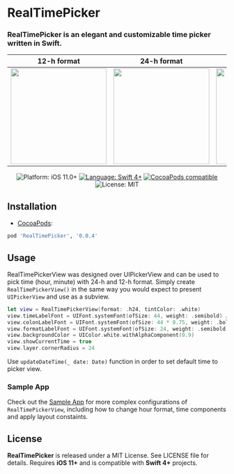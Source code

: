 # RealTimePicker

### RealTimePicker is an elegant and customizable time picker written in Swift.

<!-- 
<p align="center">
    <img src="https://github.com/toure20/RealTimePicker/blob/master/Screenshots/hour_min_screen.png" width="35%" height="35%" alt="Screenshot Preview" />
</p> -->

| 12-h format | 24-h format | Custom | Example Usage |
| --- | --- | --- | --- |
| <img width=220px src="https://github.com/toure20/RealTimePicker/blob/master/Screenshots/example_screen_1.png" /> | <img width=220px src=https://github.com/toure20/RealTimePicker/blob/master/Screenshots/example_screen_2.png /> | <img width=220px src=https://github.com/toure20/RealTimePicker/blob/master/Screenshots/example_screen_3.png /> | <img width=220px src=https://github.com/toure20/RealTimePicker/blob/master/Screenshots/example_usage_1.png /> |

<p align="center">
    <img src="https://img.shields.io/badge/Platform-iOS_11+-green.svg" alt="Platform: iOS 11.0+" />
    <a href="https://developer.apple.com/swift" target="_blank"><img src="https://img.shields.io/badge/Language-Swift_4-blueviolet.svg" alt="Language: Swift 4+" /></a>
    <a href="https://cocoapods.org/pods/RealTimePicker" target="_blank"><img src="https://img.shields.io/badge/CocoaPods-v1.0-red.svg" alt="CocoaPods compatible" /></a>
    <img src="https://img.shields.io/badge/License-MIT-green.svg" alt="License: MIT" />
</p>

## Installation

* <a href="https://guides.cocoapods.org/using/using-cocoapods.html" target="_blank">CocoaPods</a>:

```ruby
pod 'RealTimePicker', '0.0.4'
```

## Usage

RealTimePickerView was designed over UIPickerView and can be used to pick time (hour, minute) with 24-h and 12-h format. Simply create `RealTimePickerView()` in the same way you would expect to present `UIPickerView` and use as a subview.

```swift
let view = RealTimePickerView(format: .h24, tintColor: .white)
view.timeLabelFont = UIFont.systemFont(ofSize: 44, weight: .semibold) // default size is 44
view.colonLabelFont = UIFont.systemFont(ofSize: 44 * 0.75, weight: .bold) // default size
view.formatLabelFont = UIFont.systemFont(ofSize: 24, weight: .semibold) // default size is 24
view.backgroundColor = UIColor.white.withAlphaComponent(0.9)
view.showCurrentTime = true
view.layer.cornerRadius = 24
```

Use `updateDateTime(_ date: Date)` function in order to set default time to picker view.

### Sample App

Check out the [Sample App](https://github.com/toure20/RealTimePicker/tree/master/RealTimePickerExamples) for more complex configurations of `RealTimePickerView`, including how to change hour format, time components and apply layout constaints.

## License

<b>RealTimePicker</b> is released under a MIT License. See LICENSE file for details. Requires **iOS 11+** and is compatible with **Swift 4+** projects.
